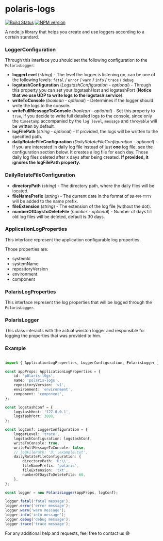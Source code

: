 # polaris-logs
[![Build Status](https://travis-ci.com/Enigmatis/polaris-logs.svg?branch=develop)](https://travis-ci.com/Enigmatis/polaris-logs)
[![NPM version](https://img.shields.io/npm/v/@enigmatis/polaris-logs.svg?style=flat-square)](https://www.npmjs.com/package/@enigmatis/polaris-logs)

A node.js library that helps you create and use loggers according to a certain standard.

### LoggerConfiguration
Through this interface you should set the following configuration to the ``PolarisLogger``:

+ **loggerLevel** (*string*) - The level the logger is listening on, can be one of the following levels: ``fatal`` / 
``error`` / ``warn`` / ``info`` / ``trace`` / ``debug``
+ **logstashConfiguration** (*LogstashConfiguration - optional*) - Through this property you can set your logstashHost 
and logstashPort (**Notice that we use UDP to write logs to the logstash service**).
+ **writeToConsole** (*boolean - optional*) - Determines if the logger should write the logs to the console.
+ **writeFullMessageToConsole** (*boolean - optional*) - Set this property to ``true``, if you decide to write full 
detailed logs to the console, since only the ``timestamp`` accompanied by the ``log level``, ``message`` and 
``throwable`` will be written by default.
+ **logFilePath** (*string - optional*) - If provided, the logs will be written to the specified path.
+ **dailyRotateFileConfiguration** (*DailyRotateFileConfiguration - optional*) - If you are interested in daily log file
instead of just **one** log file, see the configuration section below. It creates a log file for each day. Those daily
log files deleted after ``X`` days after being created. **If provided, it ignores the logFilePath property.**

### DailyRotateFileConfiguration
+ **directoryPath** (*string*) - The directory path, where the daily files will be located.
+ **fileNamePrefix** (*string*) - The current date in the format of ``DD-MM-YYYY`` will be added to the name prefix.
+ **fileExtension** (*string*) - The extension of the log file (without the dot).
+ **numberOfDaysToDeleteFile** (*number - optional*) - Number of days till old log files will be deleted, default is 30
days.

### ApplicationLogProperties
This interface represent the application configurable log properties.

Those properties are:
 + systemId
 + systemName
 + repositoryVersion
 + environment
 + component

### PolarisLogProperties
This interface represent the log properties that will be logged through the ``PolarisLogger``.

### PolarisLogger
This class interacts with the actual winston logger and responsible for logging the properties that was provided to him.

### Example

```TypeScript

import { ApplicationLogProperties, LoggerConfiguration, PolarisLogger } from '@enigmatis/polaris-logs';

const appProps: ApplicationLogProperties = {
    id: 'p0laris-l0gs',
    name: 'polaris-logs',
    repositoryVersion: 'v1',
    environment: 'environment',
    component: 'component',
};

const logstashConf = {
    logstashHost: '127.0.0.1',
    logstashPort: 3000,
};

const logConf: LoggerConfiguration = {
    loggerLevel: 'trace',
    logstashConfiguration: logstashConf,
    writeToConsole: true,
    writeFullMessageToConsole: false,
    // logFilePath: 'D:\\example.txt',
    dailyRotateFileConfiguration: {
        directoryPath: 'D:\\',
        fileNamePrefix: 'polaris',
        fileExtension: 'txt',
        numberOfDaysToDeleteFile: 60,
    },
};

const logger = new PolarisLogger(appProps, logConf);

logger.fatal('fatal message');
logger.error('error message');
logger.warn('warn message');
logger.info('info message');
logger.debug('debug message');
logger.trace('trace message');

```

For any additional help and requests, feel free to contact us :smile:

